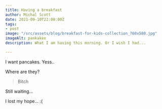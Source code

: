 ```yaml
---
title: Having a breakfast
author: Michal Scott
date: 2021-09-10T22:00:00Z
tags:
- post
image: "/src/assets/blog/breakfast-for-kids-collection_760x580.jpg"
imageAlt: pankakes
description: What I am having this morning. Or I wish I had...

---
```

I want pancakes. Yess.. 

Where are they?

> Bitch

Still waiting...

I lost my hope... :(